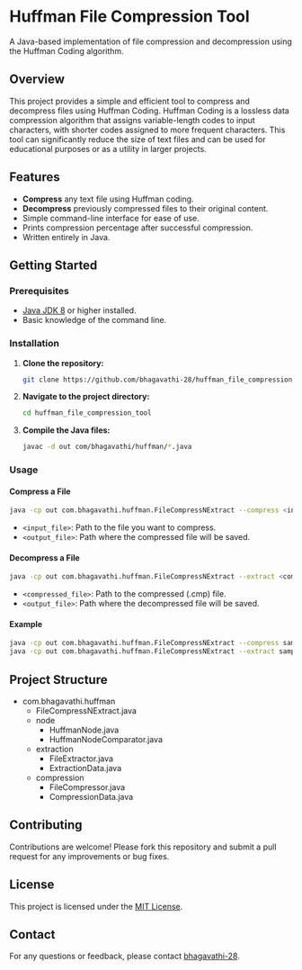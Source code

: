# Huffman File Compression Tool

A Java-based implementation of file compression and decompression using the Huffman Coding algorithm.

## Overview

This project provides a simple and efficient tool to compress and decompress files using Huffman Coding. Huffman Coding is a lossless data compression algorithm that assigns variable-length codes to input characters, with shorter codes assigned to more frequent characters. This tool can significantly reduce the size of text files and can be used for educational purposes or as a utility in larger projects.

## Features

- **Compress** any text file using Huffman coding.
- **Decompress** previously compressed files to their original content.
- Simple command-line interface for ease of use.
- Prints compression percentage after successful compression.
- Written entirely in Java.

## Getting Started

### Prerequisites

- [Java JDK 8](https://www.oracle.com/java/technologies/javase/javase-jdk8-downloads.html) or higher installed.
- Basic knowledge of the command line.

### Installation

1. **Clone the repository:**
   ```sh
   git clone https://github.com/bhagavathi-28/huffman_file_compression_tool.git
   ```
2. **Navigate to the project directory:**
   ```sh
   cd huffman_file_compression_tool
   ```
3. **Compile the Java files:**
   ```sh
   javac -d out com/bhagavathi/huffman/*.java
   ```

### Usage

#### Compress a File

```sh
java -cp out com.bhagavathi.huffman.FileCompressNExtract --compress <input_file> <output_file>
```

- `<input_file>`: Path to the file you want to compress.
- `<output_file>`: Path where the compressed file will be saved.

#### Decompress a File

```sh
java -cp out com.bhagavathi.huffman.FileCompressNExtract --extract <compressed_file> <output_file>
```

- `<compressed_file>`: Path to the compressed (.cmp) file.
- `<output_file>`: Path where the decompressed file will be saved.

#### Example

```sh
java -cp out com.bhagavathi.huffman.FileCompressNExtract --compress sample.txt sample.cmp
java -cp out com.bhagavathi.huffman.FileCompressNExtract --extract sample.cmp decompressed_sample.txt
```

## Project Structure

- com.bhagavathi.huffman
  - FileCompressNExtract.java
  - node
     - HuffmanNode.java
     - HuffmanNodeComparator.java
  - extraction
     - FileExtractor.java
     - ExtractionData.java
  - compression
     - FileCompressor.java
     - CompressionData.java

## Contributing

Contributions are welcome! Please fork this repository and submit a pull request for any improvements or bug fixes.

## License

This project is licensed under the [MIT License](LICENSE).

## Contact

For any questions or feedback, please contact [bhagavathi-28](https://github.com/bhagavathi-28).

